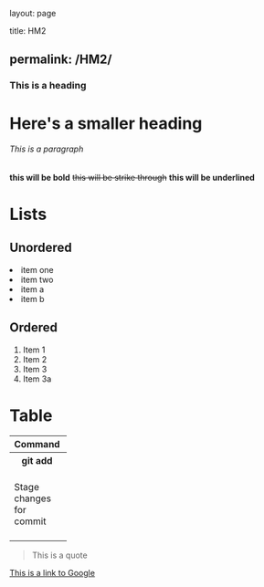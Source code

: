 
layout: page

title: HM2

permalink: /HM2/
---
<html>
<h3>This is a heading</h3>
<h1>Here's a smaller heading</h1>
<h6>This is a paragraph</h6>
<p><b>this will be bold</b> <strike>this will be strike through</strike> <b>this will be underlined</b></p>
<h1>Lists</h1>
<h2>Unordered</h2>
<li>item one</li>
<li>item two</li>
<li>item a</li>
<li>item b</li>
  
  <h2>Ordered</h2>
  <ol>
  <li>Item 1</li>
  <li>Item 2</li>
  <li>Item 3</li>
  <li>Item 3a</li>
  </ol>

  <h1>Table</h1>
  <table style="width:100">
    <tr>
      <th>Command</th>
      <th>Description</th>
    </tr>
    <tr>
      <th>git add</th>
      <th>git commit</th>
      <th>git push</th>
    </tr>
    <tr>
      <td>Stage changes for commit</td>
      <td>Record changes to the repository</td>
      <td>Upload local repository content to a remote repository</td>
    </tr>
  </table>
  <blockquote>This is a quote</blockquote>
  <p><a href="https://www.google.com">This is a link to Google</a></p>
  </html>
